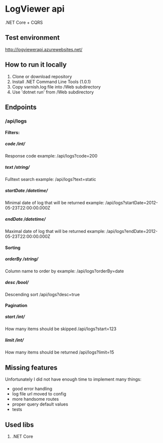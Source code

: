 # LogViewer api
.NET Core + CQRS

## Test environment
http://logviewerapi.azurewebsites.net/

## How to run it locally
1. Clone or download repository
2. Install .NET Command Line Tools (1.0.1)
3. Copy varnish.log file into /Web subdirectory
4. Use 'dotnet run' from /Web subdirectory

## Endpoints
### /api/logs
#### Filters:
##### code /int/
Response code
example:
/api/logs?code=200

##### text /string/
Fulltext search
example:
/api/logs?text=static

##### startDate /datetime/
Minimal date of log that will be returned
example:
/api/logs?startDate=2012-05-23T22:00:00.000Z

##### endDate /datetime/
Maximal date of log that will be returned
example:
/api/logs?endDate=2012-05-23T22:00:00.000Z

#### Sorting
##### orderBy /string/
Column name to order by
example:
/api/logs?orderBy=date

##### desc /bool/
Descending sort
/api/logs?desc=true

#### Pagination
##### start /int/
How many items should be skipped
/api/logs?start=123

##### limit /int/
How many items should be returned
/api/logs?limit=15

## Missing features
Unfortunately I did not have enough time to implement many things:
- good error handling
- log file url moved to config
- more handsome routes
- proper query default values
- tests

## Used libs
1. .NET Core
